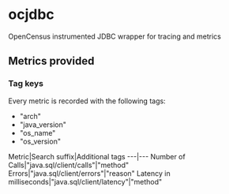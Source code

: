 # ocjdbc
OpenCensus instrumented JDBC wrapper for tracing and metrics

## Metrics provided

### Tag keys
Every metric is recorded with the following tags:
* "arch"
* "java_version"
* "os_name"
* "os_version"

Metric|Search suffix|Additional tags
---|---
Number of Calls|"java.sql/client/calls"|"method"
Errors|"java.sql/client/errors"|"reason"
Latency in milliseconds|"java.sql/client/latency"|"method"
